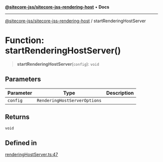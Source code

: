 [**@sitecore-jss/sitecore-jss-rendering-host**](../README.md) • **Docs**

***

[@sitecore-jss/sitecore-jss-rendering-host](../README.md) / startRenderingHostServer

# Function: startRenderingHostServer()

> **startRenderingHostServer**(`config`): `void`

## Parameters

| Parameter | Type | Description |
| ------ | ------ | ------ |
| `config` | `RenderingHostServerOptions` |  |

## Returns

`void`

## Defined in

[renderingHostServer.ts:47](https://github.com/Sitecore/jss/blob/aada8f2ba5c16b0e3ec15bd9f2808f35e24c280f/packages/sitecore-jss-rendering-host/src/renderingHostServer.ts#L47)

